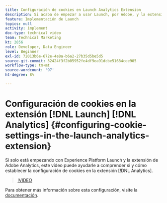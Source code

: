 ```yaml
---
title: Configuración de cookies en Launch Analytics Extension
description: Si acaba de empezar a usar Launch, por Adobe, y la extensión de Adobe Analytics, este vídeo puede ayudarle a saber si y cómo establecer la configuración de cookies en la extensión de Analytics.
feature: Implementación de Launch
topics: null
activity: implement
doc-type: technical video
team: Technical Marketing
kt: 2856
role: Developer, Data Engineer
level: Beginner
exl-id: 72013b6e-672e-4e8a-b6a2-27b35d5be5d5
source-git-commit: 32424f3f2b05952fe4df9ea91dcbe51684cee905
workflow-type: tm+mt
source-wordcount: '97'
ht-degree: 8%

---
```


# Configuración de cookies en la extensión [!DNL Launch] [!DNL Analytics] {#configuring-cookie-settings-in-the-launch-analytics-extension}

Si solo está empezando con Experience Platform Launch y la extensión de Adobe Analytics, este vídeo puede ayudarle a comprender si y cómo establecer la configuración de cookies en la extensión [!DNL Analytics].

>[!VIDEO](https://video.tv.adobe.com/v/27212/?quality=9)

Para obtener más información sobre esta configuración, visite la [documentación](https://docs.adobelaunch.com/extension-reference/web/adobe-analytics-extension#cookies).

